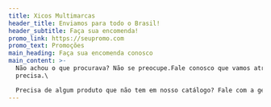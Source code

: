 ```yaml
---
title: Xicos Multimarcas
header_title: Enviamos para todo o Brasil!
header_subtitle: Faça sua encomenda!
promo_link: https://seupromo.com
promo_text: Promoções
main_heading: Faça sua encomenda conosco
main_content: >-
  Não achou o que procurava? Não se preocupe.Fale conosco que vamos atrás do que
  precisa.\

  Precisa de algum produto que não tem em nosso catálogo? Fale com a gente! [Clique aqui](https://wa.me/5562994953404).
---
```

